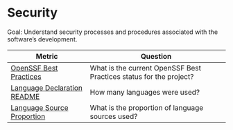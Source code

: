 # Security

Goal: Understand security processes and procedures associated with the software’s development.

Metric | Question
--- | ---
[OpenSSF Best Practices](openssf-best-practices.md) | What is the current OpenSSF Best Practices status for the project?
[Language Declaration README](language-declaration-readme.md)| How many languages were used?
[Language Source Proportion](language-source-proportion.md) | What is the proportion of language sources used?

